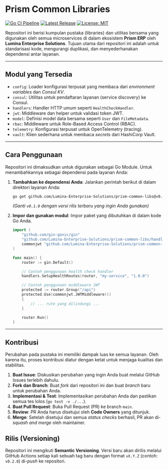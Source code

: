 # Prism Common Libraries

[![Go CI Pipeline](https://github.com/Lumina-Enterprise-Solutions/prism-common-libs/actions/workflows/ci.yml/badge.svg)](https://github.com/Lumina-Enterprise-Solutions/prism-common-libs/actions/workflows/ci.yml)
[![Latest Release](https://img.shields.io/github/v/release/Lumina-Enterprise-Solutions/prism-common-libs)](https://github.com/Lumina-Enterprise-Solutions/prism-common-libs/releases)
[![License: MIT](https://img.shields.io/badge/License-MIT-yellow.svg)](https://opensource.org/licenses/MIT)

Repositori ini berisi kumpulan pustaka (libraries) dan utilitas bersama yang digunakan oleh semua microservices di dalam ekosistem **Prism ERP** oleh **Lumina Enterprise Solutions**. Tujuan utama dari repositori ini adalah untuk standarisasi kode, mengurangi duplikasi, dan menyederhanakan dependensi antar layanan.

---

## Modul yang Tersedia

-   `config`: Loader konfigurasi terpusat yang membaca dari *environment variables* dan *Consul KV*.
-   `consul`: Utilitas untuk pendaftaran layanan (service discovery) ke Consul.
-   `handlers`: Handler HTTP umum seperti `HealthCheckHandler`.
-   `jwt`: Middleware dan helper untuk validasi token JWT.
-   `model`: Definisi model data bersama seperti `User` dan `FileMetadata`.
-   `rbac`: Middleware untuk Role-Based Access Control (RBAC).
-   `telemetry`: Konfigurasi terpusat untuk OpenTelemetry (tracing).
-   `vault`: Klien sederhana untuk membaca *secrets* dari HashiCorp Vault.

---

## Cara Penggunaan

Repositori ini dimaksudkan untuk digunakan sebagai Go Module. Untuk menambahkannya sebagai dependensi pada layanan Anda:

1.  **Tambahkan ke dependensi Anda**:
    Jalankan perintah berikut di dalam direktori layanan Anda:
    ```bash
    go get github.com/Lumina-Enterprise-Solutions/prism-common-libs@v0.1.0
    ```
    *(Ganti `v0.1.0` dengan versi rilis terbaru yang ingin Anda gunakan)*

2.  **Impor dan gunakan modul**:
    Impor paket yang dibutuhkan di dalam kode Go Anda.

    ```go
    import (
        "github.com/gin-gonic/gin"
        "github.com/Lumina-Enterprise-Solutions/prism-common-libs/handlers"
        commonjwt "github.com/Lumina-Enterprise-Solutions/prism-common-libs/jwt"
    )

    func main() {
        router := gin.Default()

        // Contoh penggunaan health check handler
        handlers.SetupHealthRoutes(router, "my-service", "1.0.0")

        // Contoh penggunaan middleware JWT
        protected := router.Group("/api")
        protected.Use(commonjwt.JWTMiddleware())
        {
            // ... rute yang dilindungi ...
        }

        router.Run()
    }
    ```

---

## Kontribusi

Perubahan pada pustaka ini memiliki dampak luas ke semua layanan. Oleh karena itu, proses kontribusi diatur dengan ketat untuk menjaga kualitas dan stabilitas.

1.  **Buat Issue**: Diskusikan perubahan yang ingin Anda buat melalui GitHub Issues terlebih dahulu.
2.  **Fork dan Branch**: Buat *fork* dari repositori ini dan buat *branch* baru untuk perubahan Anda.
3.  **Implementasi & Test**: Implementasikan perubahan Anda dan pastikan semua tes lolos (`go test -v ./...`).
4.  **Buat Pull Request**: Buka Pull Request (PR) ke branch `main`.
5.  **Review**: PR Anda harus disetujui oleh **Code Owners** yang ditunjuk.
6.  **Merge**: Setelah disetujui dan semua *status checks* berhasil, PR akan di-*squash and merge* oleh maintainer.

## Rilis (Versioning)

Repositori ini mengikuti **Semantic Versioning**. Versi baru akan dirilis melalui GitHub Actions setiap kali sebuah tag baru dengan format `vX.Y.Z` (contoh: `v0.2.0`) di-*push* ke repositori.
